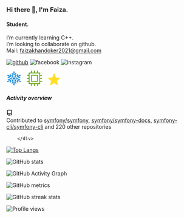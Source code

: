 ### Hi there 👋, I'm Faiza.
#### Student.



  I’m currently learning C++.<br>
  I’m looking to collaborate on github.<br>
  Mail: faizakhandoker2021@gmail.com<br> 


[<img src='https://cdn.jsdelivr.net/npm/simple-icons@3.0.1/icons/github.svg' alt='github' height='40'>](https://github.com/Faiza-338) <img src='https://cdn.jsdelivr.net/npm/simple-icons@3.0.1/icons/facebook.svg' alt='facebook' height='40'> <img src='https://cdn.jsdelivr.net/npm/simple-icons@3.0.1/icons/instagram.svg' alt='instagram' height='40'>

<a href='https://archiveprogram.github.com/'><img src='https://raw.githubusercontent.com/acervenky/animated-github-badges/master/assets/acbadge.gif' width='40' height='40'></a> <a href='https://docs.github.com/en/developers'><img src='https://raw.githubusercontent.com/acervenky/animated-github-badges/master/assets/devbadge.gif' width='40' height='40'></a> <a href='https://stars.github.com/'><img src='https://raw.githubusercontent.com/acervenky/animated-github-badges/master/assets/starbadge.gif' width='35' height='35'></a> 

<div class="col-12 col-lg-6 d-flex flex-column pr-lg-5">
          <h5 class="mb-3 text-normal">
            Activity
              overview
          </h5>
          
  <div class="d-flex mb-2">
    <svg aria-hidden="true" height="16" viewBox="0 0 16 16" version="1.1" width="16" data-view-component="true" class="octicon octicon-repo flex-shrink-0 color-fg-muted mt-1 mr-2">
    <path fill-rule="evenodd" d="M2 2.5A2.5 2.5 0 014.5 0h8.75a.75.75 0 01.75.75v12.5a.75.75 0 01-.75.75h-2.5a.75.75 0 110-1.5h1.75v-2h-8a1 1 0 00-.714 1.7.75.75 0 01-1.072 1.05A2.495 2.495 0 012 11.5v-9zm10.5-1V9h-8c-.356 0-.694.074-1 .208V2.5a1 1 0 011-1h8zM5 12.25v3.25a.25.25 0 00.4.2l1.45-1.087a.25.25 0 01.3 0L8.6 15.7a.25.25 0 00.4-.2v-3.25a.25.25 0 00-.25-.25h-3.5a.25.25 0 00-.25.25z"></path>
</svg>
    <div class="wb-break-word" data-repository-hovercards-enabled="">
      Contributed to
        <a href="/symfony/symfony" data-hydro-click="{&quot;event_type&quot;:&quot;user_profile.highlights_click&quot;,&quot;payload&quot;:{&quot;scoped_org_id&quot;:null,&quot;target_type&quot;:&quot;REPOSITORY&quot;,&quot;target_url&quot;:&quot;symfony/symfony.git&quot;,&quot;originating_url&quot;:&quot;https://github.com/fabpot&quot;,&quot;user_id&quot;:109524293}}" data-hydro-click-hmac="c05373cb97ca1d978fc658b77e85eb19a4636cbe9916614cfb5377eb4b75529b" data-hovercard-type="repository" data-hovercard-url="/symfony/symfony/hovercard" class="text-bold css-truncate css-truncate-target" style="max-width: 228px;">symfony/symfony</a>,
        <a href="/symfony/symfony-docs" data-hydro-click="{&quot;event_type&quot;:&quot;user_profile.highlights_click&quot;,&quot;payload&quot;:{&quot;scoped_org_id&quot;:null,&quot;target_type&quot;:&quot;REPOSITORY&quot;,&quot;target_url&quot;:&quot;symfony/symfony-docs.git&quot;,&quot;originating_url&quot;:&quot;https://github.com/fabpot&quot;,&quot;user_id&quot;:109524293}}" data-hydro-click-hmac="88399e3f49fec09d984788dee54b731fd0d09e3e2e57379bb11f3009eea4de06" data-hovercard-type="repository" data-hovercard-url="/symfony/symfony-docs/hovercard" class="text-bold css-truncate css-truncate-target" style="max-width: 228px;">symfony/symfony-docs</a>,
        <a href="/symfony-cli/symfony-cli" data-hydro-click="{&quot;event_type&quot;:&quot;user_profile.highlights_click&quot;,&quot;payload&quot;:{&quot;scoped_org_id&quot;:null,&quot;target_type&quot;:&quot;REPOSITORY&quot;,&quot;target_url&quot;:&quot;symfony-cli/symfony-cli.git&quot;,&quot;originating_url&quot;:&quot;https://github.com/fabpot&quot;,&quot;user_id&quot;:109524293}}" data-hydro-click-hmac="34279b922d31dc13791db04635b07df5ad9f407827d5173bc14bc318706f17dc" data-hovercard-type="repository" data-hovercard-url="/symfony-cli/symfony-cli/hovercard" class="text-bold css-truncate css-truncate-target" style="max-width: 228px;">symfony-cli/symfony-cli</a>
        <span class="no-wrap">
          and 220 other
          repositories
        </span>
    </div>
  </div>


        </div>


[![Top Langs](https://github-readme-stats.vercel.app/api/top-langs/?username=Faiza-338)](https://github.com/anuraghazra/github-readme-stats)

![GitHub stats](https://github-readme-stats.vercel.app/api?username=Faiza-338&show_icons=true&count_private=true)  

![GitHub Activity Graph](https://activity-graph.herokuapp.com/graph?username=Faiza-338)  

![GitHub metrics](https://metrics.lecoq.io/Faiza-338)  

![GitHub streak stats](https://github-readme-streak-stats.herokuapp.com/?user=Faiza-338)  

![Profile views](https://gpvc.arturio.dev/Faiza-338)  
